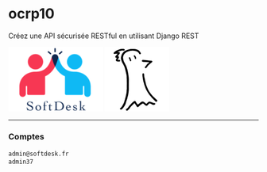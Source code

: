 # ocrp10
Créez une API sécurisée RESTful en utilisant Django REST

![Logo LITReview](https://raw.githubusercontent.com/FLinguenheld/ocrp10/main/logos/softdesk.png "Logo")
![Logo FLinguenheld](https://raw.githubusercontent.com/FLinguenheld/ocrp10/main/logos/forelif.png "Pouet")

****
### Comptes

    admin@softdesk.fr
    admin37
